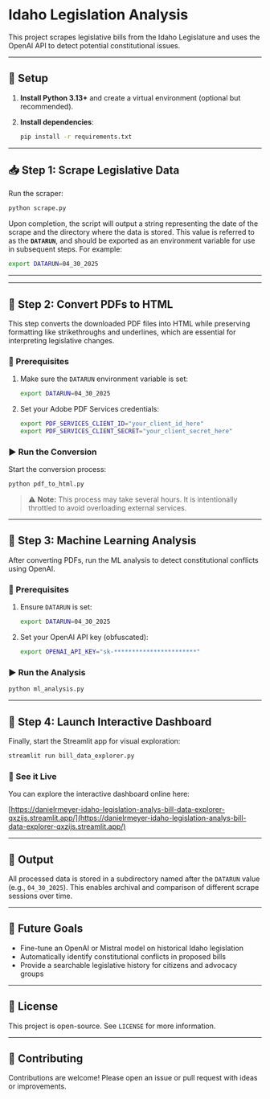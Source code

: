 # Idaho Legislation Analysis

This project scrapes legislative bills from the Idaho Legislature and uses the OpenAI API to detect potential constitutional issues.

---

## 🔧 Setup

1. **Install Python 3.13+** and create a virtual environment (optional but recommended).
2. **Install dependencies**:

   ```bash
   pip install -r requirements.txt
   ```

---

## 📥 Step 1: Scrape Legislative Data

Run the scraper:

```bash
python scrape.py
```

Upon completion, the script will output a string representing the date of the scrape and the directory where the data is stored. This value is referred to as the **`DATARUN`**, and should be exported as an environment variable for use in subsequent steps. For example:

```bash
export DATARUN=04_30_2025
```

---

---

## 📄 Step 2: Convert PDFs to HTML

This step converts the downloaded PDF files into HTML while preserving formatting like strikethroughs and underlines, which are essential for interpreting legislative changes.

### 🔑 Prerequisites

1. Make sure the `DATARUN` environment variable is set:

   ```bash
   export DATARUN=04_30_2025
   ```

2. Set your Adobe PDF Services credentials:

   ```bash
   export PDF_SERVICES_CLIENT_ID="your_client_id_here"
   export PDF_SERVICES_CLIENT_SECRET="your_client_secret_here"
   ```

### ▶️ Run the Conversion

Start the conversion process:

```bash
python pdf_to_html.py
```

> ⚠️ **Note:** This process may take several hours. It is intentionally throttled to avoid overloading external services.

---

## 🧠 Step 3: Machine Learning Analysis

After converting PDFs, run the ML analysis to detect constitutional conflicts using OpenAI.

### 🔑 Prerequisites

1. Ensure `DATARUN` is set:

   ```bash
   export DATARUN=04_30_2025
   ```
2. Set your OpenAI API key (obfuscated):

   ```bash
   export OPENAI_API_KEY="sk-***********************"
   ```

### ▶️ Run the Analysis

```bash
python ml_analysis.py
```

---

## 🚀 Step 4: Launch Interactive Dashboard

Finally, start the Streamlit app for visual exploration:

```bash
streamlit run bill_data_explorer.py
```

### 🔗 See it Live

You can explore the interactive dashboard online here:

[https://danielrmeyer-idaho-legislation-analys-bill-data-explorer-qxzijs.streamlit.app/](https://danielrmeyer-idaho-legislation-analys-bill-data-explorer-qxzijs.streamlit.app/)

---

## 📁 Output

All processed data is stored in a subdirectory named after the `DATARUN` value (e.g., `04_30_2025`). This enables archival and comparison of different scrape sessions over time.

---

## 🧠 Future Goals

* Fine-tune an OpenAI or Mistral model on historical Idaho legislation
* Automatically identify constitutional conflicts in proposed bills
* Provide a searchable legislative history for citizens and advocacy groups

---

## 📝 License

This project is open-source. See `LICENSE` for more information.

---

## 🤝 Contributing

Contributions are welcome! Please open an issue or pull request with ideas or improvements.
